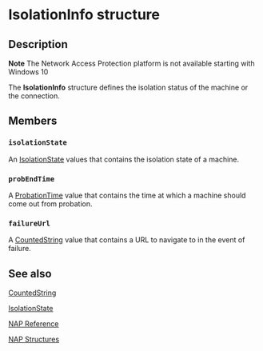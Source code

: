 # IsolationInfo structure

## Description

**Note** The Network Access Protection platform is not available starting with Windows 10

The **IsolationInfo** structure defines the isolation status of the machine or the connection.

## Members

### `isolationState`

An [IsolationState](https://learn.microsoft.com/windows/desktop/api/naptypes/ne-naptypes-isolationstate) values that contains the isolation state of a machine.

### `probEndTime`

A [ProbationTime](https://learn.microsoft.com/windows/desktop/NAP/nap-datatypes) value that contains the time at which a machine should come out from probation.

### `failureUrl`

A [CountedString](https://learn.microsoft.com/windows/desktop/api/naptypes/ns-naptypes-countedstring) value that contains a URL to navigate to in the event of failure.

## See also

[CountedString](https://learn.microsoft.com/windows/desktop/api/naptypes/ns-naptypes-countedstring)

[IsolationState](https://learn.microsoft.com/windows/desktop/api/naptypes/ne-naptypes-isolationstate)

[NAP Reference](https://learn.microsoft.com/windows/desktop/NAP/nap-reference)

[NAP Structures](https://learn.microsoft.com/windows/desktop/NAP/nap-structures)